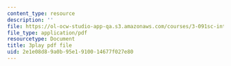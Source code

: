 ```yaml
---
content_type: resource
description: ''
file: https://ol-ocw-studio-app-qa.s3.amazonaws.com/courses/3-091sc-introduction-to-solid-state-chemistry-fall-2010/2e1e08d89a0b95e1910014677f027e80_FfBc3M5EaeU.pdf
file_type: application/pdf
resourcetype: Document
title: 3play pdf file
uid: 2e1e08d8-9a0b-95e1-9100-14677f027e80
---
```

